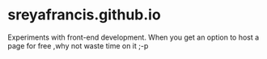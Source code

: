 # sreyafrancis.github.io
Experiments with front-end development.
When you get an option to host a page for free ,why not waste time on it ;-p

